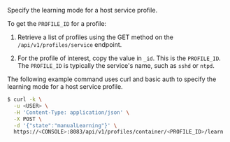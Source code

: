 Specify the learning mode for a host service profile.

To get the `PROFILE_ID` for a profile:

1. Retrieve a list of profiles using the GET method on the `/api/v1/profiles/service` endpoint.

2. For the profile of interest, copy the value in `_id`.
This is the `PROFILE_ID`.
The `PROFILE_ID` is typically the service's name, such as `sshd` or `ntpd`.

The following example command uses curl and basic auth to specify the learning mode for a host service profile.

```bash
$ curl -k \
  -u <USER> \
  -H 'Content-Type: application/json' \
  -X POST \
  -d '{"state":"manualLearning"}' \
  https://<CONSOLE>:8083/api/v1/profiles/container/<PROFILE_ID>/learn
```
